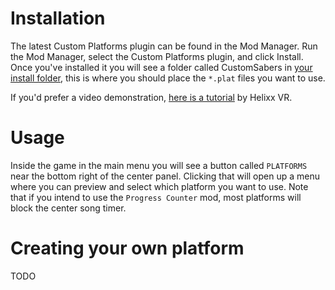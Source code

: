 <!-- TITLE: Custom Platforms -->

# Installation
The latest Custom Platforms plugin can be found in the Mod Manager. Run the Mod Manager, select the Custom Platforms plugin, and click Install.
Once you've installed it you will see a folder called CustomSabers in [your install folder](/FAQ/install-folder), this is where you should place the `*.plat` files you want to use.

If you'd prefer a video demonstration, [here is a  tutorial](https://www.youtube.com/watch?v=sz7EPPqUjJ4) by Helixx VR.
# Usage
Inside the game in the main menu you will see a button called `PLATFORMS` near the bottom right of the center panel. Clicking that will open up a menu where you can preview and select which platform you want to use. Note that if you intend to use the `Progress Counter` mod, most platforms will block the center song timer.

# Creating your own platform
TODO